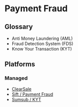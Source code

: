# Payment Fraud

## Glossary

- Anti Money Laundering (AML)
- Fraud Detection System (FDS)
- Know Your Transaction (KYT)

## Platforms

### Managed

- [ClearSale](https://clear.sale)
- [Sift / Payment Fraud](https://sift.com/solutions/payment-fraud)
- [Sumsub / KYT](https://sumsub.com/kyt)

<!--
https://github.com/trytrench/trench | https://trytrench.com
-->

